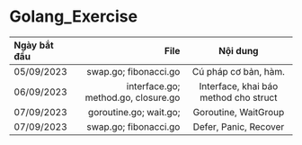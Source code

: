 # Golang_Exercise

Ngày bắt đầu | File | Nội dung
| :--- | ---: | :---:
05/09/2023  | swap.go; fibonacci.go | Cú pháp cơ bản, hàm.
06/09/2023  | interface.go; method.go, closure.go | Interface, khai báo method cho struct
07/09/2023  | goroutine.go; wait.go; | Goroutine, WaitGroup
07/09/2023  | swap.go; fibonacci.go | Defer, Panic, Recover
